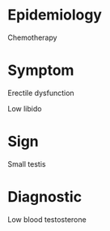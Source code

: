 # Epidemiology

Chemotherapy

# Symptom

Erectile dysfunction

Low libido

# Sign

Small testis

# Diagnostic

Low blood testosterone
